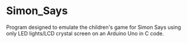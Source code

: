 # Simon_Says
Program designed to emulate the children's game for Simon Says using only LED lights/LCD crystal screen on an Arduino Uno in C code.
